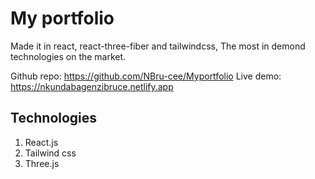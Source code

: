 # My  portfolio

Made it in react, react-three-fiber and tailwindcss, The most in demond technologies on the market.

Github repo: https://github.com/NBru-cee/Myportfolio
Live demo: https://nkundabagenzibruce.netlify.app
## Technologies

1. React.js
2. Tailwind css
3. Three.js
